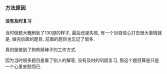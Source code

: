 ### 方法原因

#### 没有及时复习
当时做题大概刷到了130道的样子, 最后还是失败, 有一个对自信心打击很大事情就是, 做完后面的题目, 前面的题目也忘记了很多.

真的是做到了狗熊掰棒子的工作方式.

因为当时很多题目是看了别人的解答, 没有及时的巩固复习, 那这个题目算是只是一个心里安慰而已.
